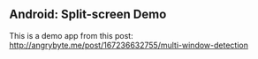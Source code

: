 Android: Split-screen Demo
--------------------------

This is a demo app from this post: http://angrybyte.me/post/167236632755/multi-window-detection
